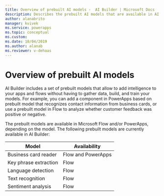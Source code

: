 ```yaml
---
title: Overview of prebuilt AI models -  AI Builder | Microsoft Docs
description: Describes the prebuilt AI models that are available in AI Builder.
author: alanabrito
manager: kvivek
ms.service: powerapps
ms.topic: conceptual
ms.custom: 
ms.date: 10/04/2019
ms.author: alanab
ms.reviewer: v-dehaas
---
```


# Overview of prebuilt AI models

AI Builder includes a set of prebuilt models that allow to add intelligence to your apps and flows without having to gather data, build, and train your models. For example, you can add a component in PowerApps based on prebuilt model that recognizes contact information from business cards, or use  a prebuilt model in Flow to analyze whether customer feedback was positive or negative.

The prebuilt models are available in Microsoft Flow and/or PowerApps, depending on the model. The following prebuilt models are currently available in AI Builder:

|Model |Availability  |
|---------|---------|
|Business card reader   |    Flow and PowerApps     |
|Key phrase extraction  |     Flow    |
|Language detection  |     Flow    |
|Text recognition      |     Flow    |
|Sentiment analysis     |     Flow    |
